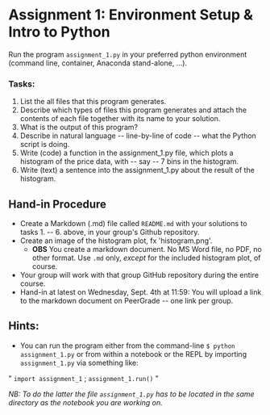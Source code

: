 # Assignment 1: Environment Setup & Intro to Python

Run the program `assignment_1.py` in your preferred python environment (command line, container, Anaconda stand-alone, ...).

### Tasks:
  1. List the all files that this program generates.
  2. Describe which types of files this program generates and attach the contents of each file together with its name to your solution.
  3. What is the output of this program?
  4. Describe in natural language -- line-by-line of code -- what the Python script is doing.
  5. Write (code) a function in the assignment_1.py file, which plots a histogram of the price data, with -- say -- 7 bins in the histogram.
  6. Write (text) a sentence into the assignment_1.py about the result of the histogram.

## Hand-in Procedure
  * Create a Markdown (.md) file called `README.md` with your solutions to tasks 1. -- 6. above, in your group's Github repository.
  * Create an image of the histogram plot, fx 'histogram.png'.
    * **OBS** You create a markdown document. No MS Word file, no PDF, no other format. Use `.md` only, _except_ for the included histogram plot, of course.
  * Your group will work with that group GitHub repository during the entire course.
  * Hand-in at latest on Wednesday, Sept. 4th at 11:59: You will upload a link to the markdown document on PeerGrade -- one link per group.

## Hints:
  * You can run the program either from the command-line `$ python assignment_1.py` or from within a notebook or the REPL by importing `assignment_1.py` via something like:

"
  `import assignment_1` ; `assignment_1.run()`
"

  _NB: To do the latter the file `assignment_1.py` has to be located in the same directory as the notebook you are working on._

